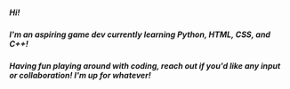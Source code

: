 ##### Hi!

##### I'm an aspiring game dev currently learning Python, HTML, CSS, and C++!

##### Having fun playing around with coding, reach out if you'd like any input or collaboration! I'm up for whatever!

<!--
**Anthony-Marx/Anthony-Marx** is a ✨ _special_ ✨ repository because its `README.md` (this file) appears on your GitHub profile.

Here are some ideas to get you started:

- 🔭 I’m currently working on ...
- 🌱 I’m currently learning ...
- 👯 I’m looking to collaborate on ...
- 🤔 I’m looking for help with ...
- 💬 Ask me about ...
- 📫 How to reach me: ...
- 😄 Pronouns: ...
- ⚡ Fun fact: ...
-->
